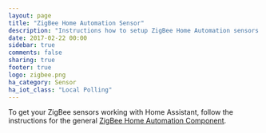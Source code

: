 ```yaml
---
layout: page
title: "ZigBee Home Automation Sensor"
description: "Instructions how to setup ZigBee Home Automation sensors within Home Assistant."
date: 2017-02-22 00:00
sidebar: true
comments: false
sharing: true
footer: true
logo: zigbee.png
ha_category: Sensor
ha_iot_class: "Local Polling"
---
```


To get your ZigBee sensors working with Home Assistant, follow the instructions for the general [ZigBee Home Automation Component](/components/zha/).
